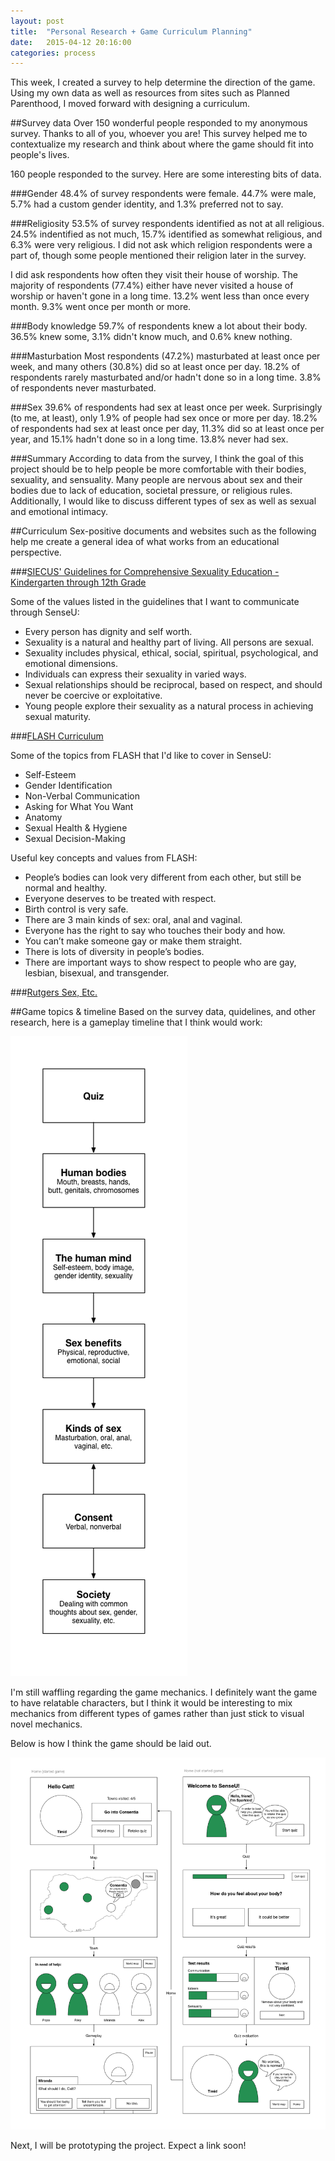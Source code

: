 ```yaml
---
layout: post
title:  "Personal Research + Game Curriculum Planning"
date:   2015-04-12 20:16:00
categories: process
---
```


This week, I created a survey to help determine the direction of the game. Using my own data as well as resources from sites such as Planned Parenthood, I moved forward with designing a curriculum.

##Survey data
Over 150 wonderful people responded to my anonymous survey. Thanks to all of you, whoever you are! This survey helped me to contextualize my research and think about where the game should fit into people's lives.

160 people responded to the survey. Here are some interesting bits of data.

###Gender
48.4% of survey respondents were female. 44.7% were male, 5.7% had a custom gender identity, and 1.3% preferred not to say.

###Religiosity
53.5% of survey respondents identified as not at all religious. 24.5% indentified as not much, 15.7% identified as somewhat religious, and 6.3% were very religious. I did not ask which religion respondents were a part of, though some people mentioned their religion later in the survey.

I did ask respondents how often they visit their house of worship. The majority of respondents (77.4%) either have never visited a house of worship or haven't gone in a long time. 13.2% went less than once every month. 9.3% went once per month or more.

###Body knowledge
59.7% of respondents knew a lot about their body. 36.5% knew some, 3.1% didn't know much, and 0.6% knew nothing.

###Masturbation
Most respondents (47.2%) masturbated at least once per week, and many others (30.8%) did so at least once per day. 18.2% of respondents rarely masturbated and/or hadn't done so in a long time. 3.8% of respondents never masturbated.

###Sex
39.6% of respondents had sex at least once per week. Surprisingly (to me, at least), only 1.9% of people had sex once or more per day. 18.2% of respondents had sex at least once per day, 11.3% did so at least once per year, and 15.1% hadn't done so in a long time. 13.8% never had sex.

###Summary
According to data from the survey, I think the goal of this project should be to help people be more comfortable with their bodies, sexuality, and sensuality. Many people are nervous about sex and their bodies due to lack of education, societal pressure, or religious rules. Additionally, I would like to discuss different types of sex as well as sexual and emotional intimacy.

##Curriculum
Sex-positive documents and websites such as the following help me create a general idea of what works from an educational perspective.

###[SIECUS' Guidelines for Comprehensive Sexuality Education - Kindergarten through 12th Grade](http://www.siecus.org/_data/global/images/guidelines.pdf)

Some of the values listed in the guidelines that I want to communicate through SenseU:

- Every person has dignity and self worth.
- Sexuality is a natural and healthy part of living. All persons are sexual.
- Sexuality includes physical, ethical, social, spiritual, psychological, and emotional dimensions.
- Individuals can express their sexuality in varied ways.
- Sexual relationships should be reciprocal, based on respect, and should never be coercive or exploitative.
- Young people explore their sexuality as a natural process in achieving sexual maturity.

###[FLASH Curriculum](http://www.kingcounty.gov/healthservices/health/personal/famplan/educators/SpecialEducation.aspx)

Some of the topics from FLASH that I'd like to cover in SenseU:

- Self-Esteem
- Gender Identification
- Non-Verbal Communication
- Asking for What You Want
- Anatomy
- Sexual Health & Hygiene
- Sexual Decision-Making

Useful key concepts and values from FLASH:

- People’s bodies can look very different from each other, but still be normal and
healthy.
- Everyone deserves to be treated with respect.
- Birth control is very safe.
- There are 3 main kinds of sex: oral, anal and vaginal.
- Everyone has the right to say who touches their body and how.
- You can’t make someone gay or make them straight.
- There is lots of diversity in people’s bodies.
- There are important ways to show respect to people who are gay, lesbian, bisexual, and transgender.

###[Rutgers Sex, Etc.](http://answer.rutgers.edu/page/lesson_plans/)



##Game topics & timeline
Based on the survey data, quidelines, and other research, here is a gameplay timeline that I think would work:

![Gameplay topics diagram](/assets/img/posts/20150412_gameplay1.png)

I'm still waffling regarding the game mechanics. I definitely want the game to have relatable characters, but I think it would be interesting to mix mechanics from different types of games rather than just stick to visual novel mechanics.

Below is how I think the game should be laid out.

![Gameplay topics diagram](/assets/img/posts/20150412_wireframes2.png)

Next, I will be prototyping the project. Expect a link soon!